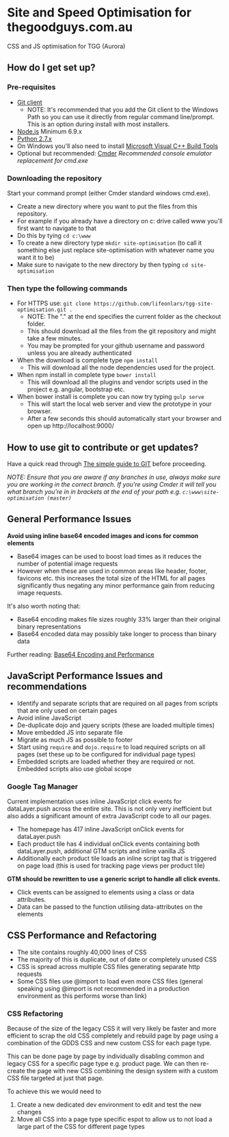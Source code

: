 # Site and Speed Optimisation for thegoodguys.com.au
CSS and JS optimisation for TGG (Aurora)

## How do I get set up? ##

### Pre-requisites

* [Git client](https://msysgit.github.io/) 
    * NOTE: It's recommended that you add the Git client to the Windows Path so you can use it directly from regular command line/prompt. This is an option during install with most installers. 
* [Node.js](https://nodejs.org/download/) Minimum 6.9.x 
* [Python 2.7.x](https://www.python.org/downloads/)
* On Windows you'll also need to install [Microsoft Visual C++ Build Tools](http://landinghub.visualstudio.com/visual-cpp-build-tools)
* Optional but recommended: [Cmder](http://gooseberrycreative.com/cmder/) *Recommended console emulator replacement for cmd.exe*

### Downloading the repository

Start your command prompt (either Cmder standard windows cmd.exe). 

* Create a new directory where you want to put the files from this repository. 
* For example if you already have a directory on c: drive called www you'll first want to navigate to that 
* Do this by tying `cd c:\www` 
* To create a new directory type `mkdir site-optimisation` (to call it something else just replace site-optimisation with whatever name you want it to be)
* Make sure to navigate to the new directory by then typing `cd site-optimisation`

### Then type the following commands 

* For HTTPS use: `git clone https://github.com/lifeonlars/tgg-site-optimisation.git .` 
    * NOTE: The "." at the end specifies the current folder as the checkout folder. 
    * This should download all the files from the git repository and might take a few minutes.
    * You may be prompted for your github username and password unless you are already authenticated
* When the download is complete type `npm install` 
    * This will download all the node dependencies used for the project. 
* When npm install in complete type `bower install` 
    * This will download all the plugins and vendor scripts used in the project e.g. angular, bootstrap etc.
* When bower install is complete you can now try typing `gulp serve` 
    * This will start the local web server and view the prototype in your browser. 
    * After a few seconds this should automatically start your browser and open up http://localhost:9000/

## How to use git to contribute or get updates?

Have a quick read through [The simple guide to GIT](http://rogerdudler.github.io/git-guide/) before proceeding.

*NOTE: Ensure that you are aware if any branches in use, always make sure you are working in the correct branch. If you're using Cmder it will tell you what branch you're in in brackets at the end of your path e.g. `c:\www\site-optimisation (master)`*


## General Performance Issues

**Avoid using inline base64 encoded images and icons for common elements**
  * Base64 images can be used to boost load times as it reduces the number of potential image requests
  * However when these are used in common areas like header, footer, favicons etc. this increases the total size of the HTML for all pages significantly thus negating any minor performance gain from reducing image requests.

It's also worth noting that: 

  * Base64 encoding makes file sizes roughly 33% larger than their original binary representations
  * Base64 encoded data may possibly take longer to process than binary data

Further reading: [Base64 Encoding and Performance](https://csswizardry.com/2017/02/base64-encoding-and-performance/)

## JavaScript Performance Issues and recommendations  

* Identify and separate scripts that are required on all pages from scripts that are only used on certain pages
* Avoid inline JavaScript
* De-duplicate dojo and jquery scripts (these are loaded multiple times)
* Move embedded JS into separate file
* Migrate as much JS as possible to footer
* Start using `require` and `dojo.require` to load required scripts on all pages (set these up to be configured for individual page types)
* Embedded scripts are loaded whether they are required or not. Embedded scripts also use global scope 

### Google Tag Manager

Current implementation uses inline JavaScript click events for dataLayer.push across the entire site. This is not only very inefficient but also adds a significant amount of extra JavaScript code to all our pages.

* The homepage has 417 inline JavaScript onClick events for dataLayer.push
* Each product tile has 4 individual onClick events containing both dataLayer.push, additional GTM scripts and inline vanilla JS
* Additionally each product tile loads an inline script tag that is triggered on page load (this is used for tracking page views per product tile)

**GTM should be rewritten to use a generic script to handle all click events.**

* Click events can be assigned to elements using a class or data attributes. 
* Data can be passed to the function utilising data-attributes on the elements 

## CSS Performance and Refactoring

* The site contains roughly 40,000 lines of CSS
* The majority of this is duplicate, out of date or completely unused CSS
* CSS is spread across multiple CSS files generating separate http requests
* Some CSS files use @import to load even more CSS files (general speaking using @import is not recommended in a production environment as this performs worse than link)

### CSS Refactoring
 
Because of the size of the legacy CSS it will very likely be faster and more efficient to scrap the old CSS completely and rebuild page by page using a combination of the GDDS CSS and new custom CSS for each page type. 

This can be done page by page by individually disabling common and legacy CSS for a specific page type e.g. product page. We can then re-create the page with new CSS combining the design system with a custom CSS file targeted at just that page. 

To achieve this we would need to

1. Create a new dedicated dev environment to edit and test the new changes
2. Move all CSS into a page type specific espot to allow us to not load a large part of the CSS for different page types
